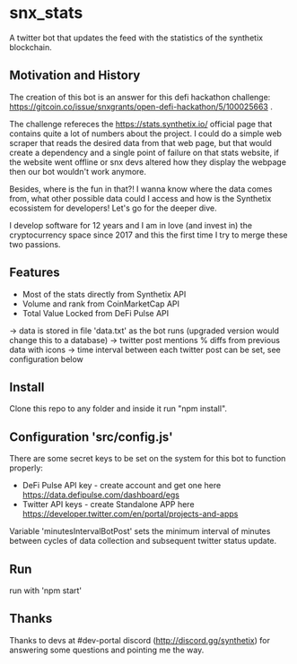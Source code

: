 # snx_stats
A twitter bot that updates the feed with the statistics of the synthetix blockchain.

## Motivation and History

The creation of this bot is an answer for this defi hackathon challenge: https://gitcoin.co/issue/snxgrants/open-defi-hackathon/5/100025663 . 

The challenge refereces the https://stats.synthetix.io/ official page that contains quite a lot of numbers about the project. I could do a simple web scraper that reads the desired data from that web page, but that would create a dependency and a single point of failure on that stats website, if the website went offline or snx devs altered how they display the webpage then our bot wouldn't work anymore. 

Besides, where is the fun in that?! I wanna know where the data comes from, what other possible data could I access and how is the Synthetix ecossistem for developers! Let's go for the deeper dive.

I develop software for 12 years and I am in love (and invest in) the cryptocurrency space since 2017 and this the first time I try to merge these two passions. 

## Features

 - Most of the stats directly from Synthetix API
 - Volume and rank from CoinMarketCap API
 - Total Value Locked from DeFi Pulse API
    
-> data is stored in file 'data.txt' as the bot runs  (upgraded version would change this to a database)
-> twitter post mentions % diffs from previous data with icons
-> time interval between each twitter post can be set, see configuration below

## Install

Clone this repo to any folder and inside it run "npm install".

## Configuration 'src/config.js'

There are some secret keys to be set on the system for this bot to function properly:
 - DeFi Pulse API key - create account and get one here https://data.defipulse.com/dashboard/egs
 - Twitter API keys - create Standalone APP here https://developer.twitter.com/en/portal/projects-and-apps

Variable 'minutesIntervalBotPost' sets the minimum interval of minutes between cycles of data collection and subsequent twitter status update.

## Run

run with 'npm start'

## Thanks

Thanks to devs at #dev-portal discord (http://discord.gg/synthetix) for answering some questions and pointing me the way.